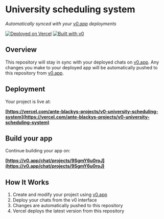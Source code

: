 # University scheduling system

*Automatically synced with your [v0.app](https://v0.app) deployments*

[![Deployed on Vercel](https://img.shields.io/badge/Deployed%20on-Vercel-black?style=for-the-badge&logo=vercel)](https://vercel.com/ante-blackys-projects/v0-university-scheduling-system)
[![Built with v0](https://img.shields.io/badge/Built%20with-v0.app-black?style=for-the-badge)](https://v0.app/chat/projects/9SgmY6u0roJ)

## Overview

This repository will stay in sync with your deployed chats on [v0.app](https://v0.app).
Any changes you make to your deployed app will be automatically pushed to this repository from [v0.app](https://v0.app).

## Deployment

Your project is live at:

**[https://vercel.com/ante-blackys-projects/v0-university-scheduling-system](https://vercel.com/ante-blackys-projects/v0-university-scheduling-system)**

## Build your app

Continue building your app on:

**[https://v0.app/chat/projects/9SgmY6u0roJ](https://v0.app/chat/projects/9SgmY6u0roJ)**

## How It Works

1. Create and modify your project using [v0.app](https://v0.app)
2. Deploy your chats from the v0 interface
3. Changes are automatically pushed to this repository
4. Vercel deploys the latest version from this repository